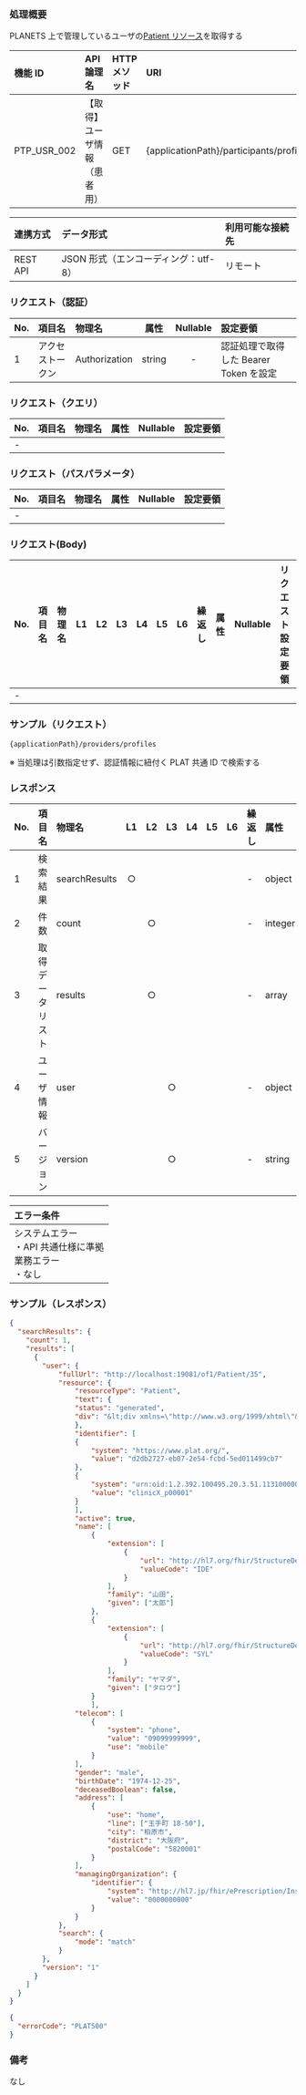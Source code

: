 ### 処理概要

PLANETS 上で管理しているユーザの[Patient リソース](../../../../Plat/resource_patient.md)を取得する

| 機能 ID     | API 論理名        | HTTP メソッド | URI                                     |
| :---------- |:---------------| :------------ | :-------------------------------------- |
| PTP_USR_002 | 【取得】ユーザ情報（患者用） | GET           | {applicationPath}/participants/profiles |

| 連携方式 | データ形式                           | 利用可能な接続先 |
| :------- | :----------------------------------- | :--------------- |
| REST API | JSON 形式（エンコーディング：utf-8） | リモート         |

### リクエスト（認証）

| No. | 項目名           | 物理名        |  属性  | Nullable | 設定要領                               |
| :-- | :--------------- | :------------ | :----: | :------: | :------------------------------------- |
| 1   | アクセストークン | Authorization | string |    -     | 認証処理で取得した Bearer Token を設定 |

### リクエスト（クエリ）

| No. | 項目名 | 物理名 | 属性 | Nullable | 設定要領 |
| :-- | :----- | :----- | :--: | :------: | :------- |
| -   |        |        |      |          |          |

### リクエスト（パスパラメータ）

| No. | 項目名 | 物理名 | 属性 | Nullable | 設定要領 |
| :-- | :----- | :----- | :--: | :------: | :------- |
| -   |        |        |      |          |          |

### リクエスト(Body)

| No. | 項目名 | 物理名 | L1  | L2  | L3  | L4  | L5  | L6  | 繰返し | 属性 | Nullable | リクエスト設定要領 |
| :-- | :----- | :----- | :-: | :-: | :-: | :-: | :-: | :-: | :----- | :--- | :------- | :----------------- |
| -   |        |        |     |     |     |     |     |     |        |      |          |                    |

### サンプル（リクエスト）

```
{applicationPath}/providers/profiles
```

※ 当処理は引数指定せず、認証情報に紐付く PLAT 共通 ID で検索する

### レスポンス

| No. | 項目名           | 物理名        | L1  | L2  | L3  | L4  | L5  | L6  | 繰返し | 属性    | Nullable | レスポンス設定要領                              |
| :-- | :--------------- | :------------ | :-: | :-: | :-: | :-: | :-: | :-: | :----- | :------ | :------- | :---------------------------------------------- |
| 1   | 検索結果         | searchResults |  ○  |     |     |     |     |     | -      | object  | -        |                                                 |
| 2   | 件数             | count         |     |  ○  |     |     |     |     | -      | integer | -        | 検索結果件数                                    |
| 3   | 取得データリスト | results       |     |  ○  |     |     |     |     | -      | array   | -        |                                                 |
| 4   | ユーザ情報       | user          |     |     |  ○  |     |     |     | -      | object  | -        | OpenFRUCtoS の Patient リソースの仕様に準拠する |
| 5   | バージョン       | version       |     |     |  ○  |     |     |     | -      | string  | -        | 拡張性(uuid の格納等)を考慮して string 型を使用 |

| エラー条件                                                        |
| :---------------------------------------------------------------- |
| システムエラー<br/>・API 共通仕様に準拠<br/>業務エラー<br/>・なし |

### サンプル（レスポンス）

```json title="正常終了"
{
  "searchResults": {
    "count": 1,
    "results": [
      {
        "user": {
            "fullUrl": "http://localhost:19081/of1/Patient/35",
            "resource": {
                "resourceType": "Patient",
                "text": {
                "status": "generated",
                "div": "&lt;div xmlns=\"http://www.w3.org/1999/xhtml\"&gt;～～～&lt;/div&gt;"
                },
                "identifier": [
                {
                    "system": "https://www.plat.org/",
                    "value": "d2db2727-eb07-2e54-fcbd-5ed011499cb7"
                },
                {
                    "system": "urn:oid:1.2.392.100495.20.3.51.11310000001",
                    "value": "clinicX_p00001"
                }
                ],
                "active": true,
                "name": [
                    {
                        "extension": [
                            {
                                "url": "http://hl7.org/fhir/StructureDefinition/iso21090-EN-representation",
                                "valueCode": "IDE"
                            }
                        ],
                        "family": "山田",
                        "given": ["太郎"]
                    },
                    {
                        "extension": [
                            {
                                "url": "http://hl7.org/fhir/StructureDefinition/iso21090-EN-representation",
                                "valueCode": "SYL"
                            }
                        ],
                        "family": "ヤマダ",
                        "given": ["タロウ"]
                    }
                    ],
                "telecom": [
                    {
                        "system": "phone",
                        "value": "09099999999",
                        "use": "mobile"
                    }
                ],
                "gender": "male",
                "birthDate": "1974-12-25",
                "deceasedBoolean": false,
                "address": [
                    {
                        "use": "home",
                        "line": ["玉手町 18-50"],
                        "city": "柏原市",
                        "district": "大阪府",
                        "postalCode": "5820001"
                    }
                ],
                "managingOrganization": {
                    "identifier": {
                        "system": "http://hl7.jp/fhir/ePrescription/InsuranceMedicalInstitutionNo",
                        "value": "0000000000"
                    }
                }
            },
            "search": {
                "mode": "match"
            }
        },        
        "version": "1"
      }
    ]
  }
}
```

```json title="異常終了"
{
  "errorCode": "PLAT500"
}
```

### 備考

なし
